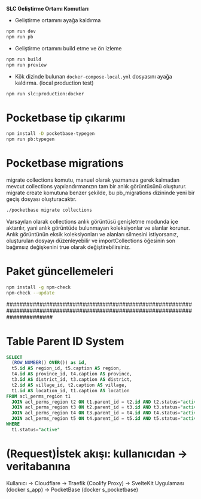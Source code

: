**SLC Geliştirme Ortamı Komutları**

- Geliştirme ortamını ayağa kaldırma

```bash
npm run dev
npm run pb
```

- Geliştirme ortamını build etme ve ön izleme

```bash
npm run build
npm run preview
```

- Kök dizinde bulunan `docker-compose-local.yml` dosyasını ayağa kaldırma. (local production test)

```bash
npm run slc:production:docker
```

# Pocketbase tip çıkarımı

```bash
npm install -D pocketbase-typegen
npm run pb:typegen
```

# Pocketbase migrations

migrate collections komutu, manuel olarak yazmanıza gerek kalmadan mevcut collections yapılandırmanızın tam bir anlık görüntüsünü oluşturur. migrate create komutuna benzer şekilde, bu pb_migrations dizininde yeni bir geçiş dosyası oluşturacaktır.

```bash
./pocketbase migrate collections
```

Varsayılan olarak collections anlık görüntüsü genişletme modunda içe aktarılır, yani anlık görüntüde bulunmayan koleksiyonlar ve alanlar korunur. Anlık görüntünün eksik koleksiyonları ve alanları silmesini istiyorsanız, oluşturulan dosyayı düzenleyebilir ve importCollections öğesinin son bağımsız değişkenini true olarak değiştirebilirsiniz.

# Paket güncellemeleri

```bash
npm install -g npm-check
npm-check --update
```

##############################################################################################################################

# Table Parent ID System

```sql
SELECT
  (ROW_NUMBER() OVER()) as id,
  t5.id AS region_id, t5.caption AS region,
  t4.id AS province_id, t4.caption AS province,
  t3.id AS district_id, t3.caption AS district,
  t2.id AS village_id, t2.caption AS village,
  t1.id AS location_id, t1.caption AS location
FROM acl_perms_region t1
  JOIN acl_perms_region t2 ON t1.parent_id = t2.id AND t2.status="active"
  JOIN acl_perms_region t3 ON t2.parent_id = t3.id AND t3.status="active"
  JOIN acl_perms_region t4 ON t3.parent_id = t4.id AND t4.status="active"
  JOIN acl_perms_region t5 ON t4.parent_id = t5.id AND t5.status="active"
WHERE
  t1.status="active"
```

# (Request)İstek akışı: kullanıcıdan → veritabanına

Kullanıcı → Cloudflare → Traefik (Coolify Proxy) → SvelteKit Uygulaması (docker s_app) → PocketBase (docker s_pocketbase)
